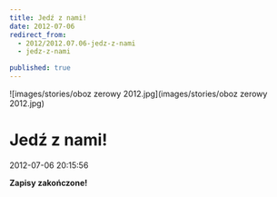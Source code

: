 ```yaml
---
title: Jedź z nami!
date: 2012-07-06
redirect_from: 
  - 2012/2012.07.06-jedz-z-nami
  - jedz-z-nami

published: true
---
```



![images/stories/oboz zerowy 2012.jpg](images/stories/oboz zerowy 2012.jpg)

# Jedź z nami!

<time>2012-07-06 20:15:56</time>




**Zapisy zakończone!**


<!--CONTENT FROM OLD SERVER (jos before 2013): 




**Zapisy zakończone!**

-->

<!--{{json:{"created_date":"2012-07-06 20:15:56","publish_down":"0000-00-00 00:00:00","id":"1120"}}}-->